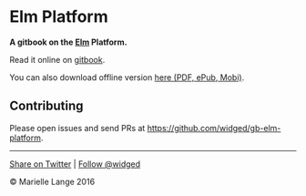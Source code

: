   
# Elm Platform

__A gitbook on the [Elm](http://elm-lang.org/) Platform.__

Read it online on [gitbook](https://widged.gitbooks.io/gb-elm-platform/content/).

You can also download offline version [here (PDF, ePub, Mobi)](https://www.gitbook.com/book/widged/gb-elm-platform/details).

## Contributing

Please open issues and send PRs at <https://github.com/widged/gb-elm-platform>.

---

[Share on Twitter](https://twitter.com/intent/tweet?&text=Elm%20Tutorial&url=http%3A%2F%2Fwww.elm-tutorial.org&via=widged) | [Follow @widged](https://twitter.com/intent/user?screen_name=widged)

© Marielle Lange 2016
